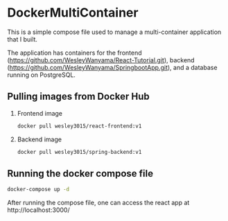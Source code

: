 # DockerMultiContainer
This is a simple compose file used to manage a multi-container application that I built.

The application has containers for the frontend (https://github.com/WesleyWanyama/React-Tutorial.git), backend (https://github.com/WesleyWanyama/SpringbootApp.git), and a database running on PostgreSQL.

## Pulling images from Docker Hub
1. Frontend image
   ```bash
   docker pull wesley3015/react-frontend:v1
   ```

2. Backend image
   ```bash
   docker pull wesley3015/spring-backend:v1
   ```

## Running the docker compose file
  ```bash
  docker-compose up -d
  ```

After running the compose file, one can access the react app at http://localhost:3000/
